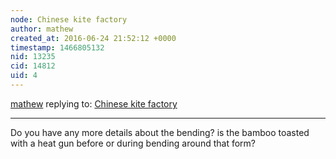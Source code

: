 ```yaml
---
node: Chinese kite factory 
author: mathew
created_at: 2016-06-24 21:52:12 +0000
timestamp: 1466805132
nid: 13235
cid: 14812
uid: 4
---
```




[mathew](../profile/mathew) replying to: [Chinese kite factory ](../notes/shanlter/06-23-2016/chinese-kite-factory)

----
Do you have any more details about the bending? is the bamboo toasted with a heat gun before or during bending around that form?